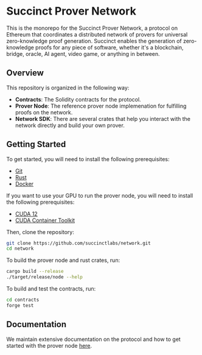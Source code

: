 # Succinct Prover Network

This is the monorepo for the Succinct Prover Network, a protocol on Ethereum that coordinates a distributed network of provers for universal zero-knowledge proof generation. Succinct enables the generation of zero-knowledge proofs for any piece of software, whether it's a blockchain, bridge, oracle, AI agent, video game, or anything in between.

## Overview

This repository is organized in the following way:

- **Contracts**: The Solidity contracts for the protocol.
- **Prover Node**: The reference prover node implemenation for fulfilling proofs on the network.
- **Network SDK**: There are several crates that help you interact with the network directly and build your own prover.

## Getting Started

To get started, you will need to install the following prerequisites:

- [Git](https://git-scm.com/book/en/v2/Getting-Started-Installing-Git)
- [Rust](https://www.rust-lang.org/tools/install)
- [Docker](https://docs.docker.com/get-docker/)

If you want to use your GPU to run the prover node, you will need to install the following prerequisites:

- [CUDA 12](https://developer.nvidia.com/cuda-12-0-0-download-archive?target_os=Linux&target_arch=x86_64&Distribution=Ubuntu&target_version=22.04&target_type=deb_local)
- [CUDA Container Toolkit](https://docs.nvidia.com/datacenter/cloud-native/container-toolkit/latest/install-guide.html)

Then, clone the repository:

```bash
git clone https://github.com/succinctlabs/network.git
cd network
```

To build the prover node and rust crates, run:

```bash
cargo build --release
./target/release/node --help
```

To build and test the contracts, run:

```bash
cd contracts
forge test
```
## Documentation

We maintain extensive documentation on the protocol and how to get started with the prover node [here](https://docs.succinct.xyz/docs/network/introduction).